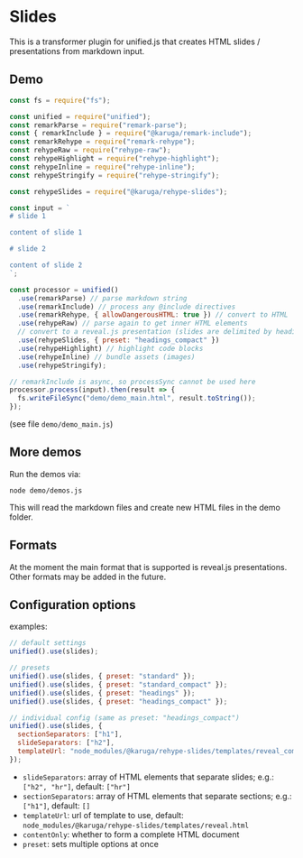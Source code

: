 # Slides

This is a transformer plugin for unified.js that creates HTML slides / presentations from markdown input.

## Demo

```js
const fs = require("fs");

const unified = require("unified");
const remarkParse = require("remark-parse");
const { remarkInclude } = require("@karuga/remark-include");
const remarkRehype = require("remark-rehype");
const rehypeRaw = require("rehype-raw");
const rehypeHighlight = require("rehype-highlight");
const rehypeInline = require("rehype-inline");
const rehypeStringify = require("rehype-stringify");

const rehypeSlides = require("@karuga/rehype-slides");

const input = `
# slide 1

content of slide 1

# slide 2

content of slide 2
`;

const processor = unified()
  .use(remarkParse) // parse markdown string
  .use(remarkInclude) // process any @include directives
  .use(remarkRehype, { allowDangerousHTML: true }) // convert to HTML
  .use(rehypeRaw) // parse again to get inner HTML elements
  // convert to a reveal.js presentation (slides are delimited by headings)
  .use(rehypeSlides, { preset: "headings_compact" })
  .use(rehypeHighlight) // highlight code blocks
  .use(rehypeInline) // bundle assets (images)
  .use(rehypeStringify);

// remarkInclude is async, so processSync cannot be used here
processor.process(input).then(result => {
  fs.writeFileSync("demo/demo_main.html", result.toString());
});
```

(see file `demo/demo_main.js`)

## More demos

Run the demos via:

```
node demo/demos.js
```

This will read the markdown files and create new HTML files in the demo folder.

## Formats

At the moment the main format that is supported is reveal.js presentations. Other formats may be added in the future.

## Configuration options

examples:

```js
// default settings
unified().use(slides);

// presets
unified().use(slides, { preset: "standard" });
unified().use(slides, { preset: "standard_compact" });
unified().use(slides, { preset: "headings" });
unified().use(slides, { preset: "headings_compact" });

// individual config (same as preset: "headings_compact")
unified().use(slides, {
  sectionSeparators: ["h1"],
  slideSeparators: ["h2"],
  templateUrl: "node_modules/@karuga/rehype-slides/templates/reveal_compact.html"
});
```

- `slideSeparators`: array of HTML elements that separate slides; e.g.: `["h2", "hr"]`, default: `["hr"]`
- `sectionSeparators`: array of HTML elements that separate sections; e.g.: `["h1"]`, default: `[]`
- `templateUrl`: url of template to use, default: `node_modules/@karuga/rehype-slides/templates/reveal.html`
- `contentOnly`: whether to form a complete HTML document
- `preset`: sets multiple options at once
